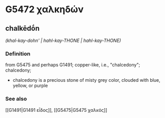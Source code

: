 # G5472 χαλκηδών

## chalkēdṓn

_(khal-kay-dohn' | hahl-kay-THONE | hahl-kay-THONE)_

### Definition

from G5475 and perhaps G1491; copper-like, i.e., "chalcedony"; chalcedony; 

- chalcedony is a precious stone of misty grey color, clouded with blue, yellow, or purple

### See also

[[G1491|G1491 εἶδος]], [[G5475|G5475 χαλκός]]
